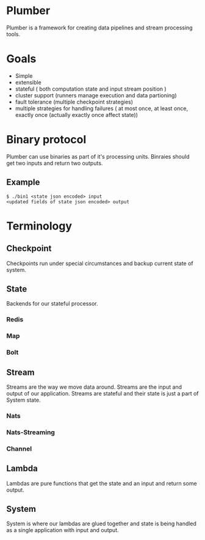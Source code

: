 # Plumber
Plumber is a framework for creating data pipelines and stream processing tools.

# Goals
- Simple 
- extensible
- stateful ( both computation state and input stream position )
- cluster support (runners manage execution and data partioning)
- fault tolerance (multiple checkpoint strategies)
- multiple strategies for handling failures ( at most once, at least once, exactly once (actually exactly once affect state))
# Binary protocol
Plumber can use binaries as part of it's processing units. Binraies should get two inputs and return two outputs.
## Example
```shell
$ ./bin1 <state json encoded> input
<updated fields of state json encoded> output

```
# Terminology
## Checkpoint
Checkpoints run under special circumstances and backup current state of system. 
## State
Backends for our stateful processor.
### Redis
### Map
### Bolt
## Stream
Streams are the way we move data around. Streams are the input and output of our application. Streams are stateful and their state is just a part of System state.
### Nats
### Nats-Streaming
### Channel
## Lambda 
Lambdas are pure functions that get the state and an input and return some output.
## System 
System is where our lambdas are glued together and state is being handled as a single application with input and output.
